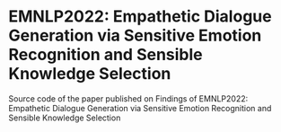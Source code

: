 # EMNLP2022: Empathetic Dialogue Generation via Sensitive Emotion Recognition and Sensible Knowledge Selection
Source code of the paper published on Findings of EMNLP2022: Empathetic Dialogue Generation via Sensitive Emotion Recognition and Sensible Knowledge Selection
